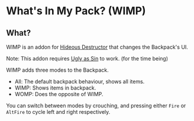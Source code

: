 # What's In My Pack? (WIMP)

## What?
WIMP is an addon for [Hideous Destructor](https://codeberg.org/mc776/hideousdestructor) that changes the Backpack's UI.

Note: This addon requires [Ugly as Sin](https://github.com/caligari87/Ugly-as-Sin) to work. (for the time being)

WIMP adds three modes to the Backpack.
- All: The default backpack behaviour, shows all items.
- WIMP: Shows items in backpack.
- WOMP: Does the opposite of WIMP.

You can switch between modes by crouching, and pressing either `Fire` or `AltFire` to cycle left and right respectively.
